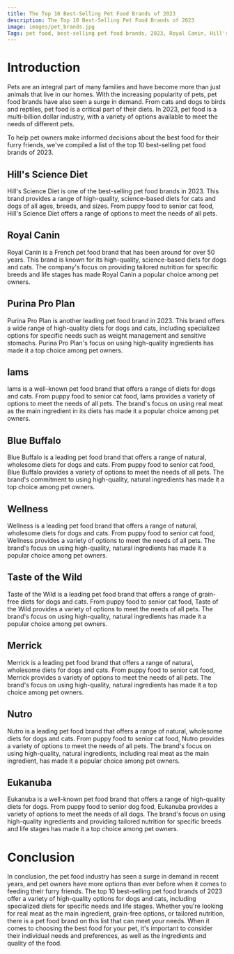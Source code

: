 ```yaml
---
title: The Top 10 Best-Selling Pet Food Brands of 2023
description: The Top 10 Best-Selling Pet Food Brands of 2023
image: images/pet_brands.jpg
Tags: pet food, best-selling pet food brands, 2023, Royal Canin, Hill's Science Diet, Purina, Blue Buffalo, Iams, Eukanuba, Wellness, Nutro, Taste of the Wild
---
```


# Introduction

Pets are an integral part of many families and have become more than just animals that live in our homes. With the increasing popularity of pets, pet food brands have also seen a surge in demand. From cats and dogs to birds and reptiles, pet food is a critical part of their diets. In 2023, pet food is a multi-billion dollar industry, with a variety of options available to meet the needs of different pets.

To help pet owners make informed decisions about the best food for their furry friends, we've compiled a list of the top 10 best-selling pet food brands of 2023.

## Hill's Science Diet
Hill's Science Diet is one of the best-selling pet food brands in 2023. This brand provides a range of high-quality, science-based diets for cats and dogs of all ages, breeds, and sizes. From puppy food to senior cat food, Hill's Science Diet offers a range of options to meet the needs of all pets.

## Royal Canin
Royal Canin is a French pet food brand that has been around for over 50 years. This brand is known for its high-quality, science-based diets for dogs and cats. The company's focus on providing tailored nutrition for specific breeds and life stages has made Royal Canin a popular choice among pet owners.

## Purina Pro Plan
Purina Pro Plan is another leading pet food brand in 2023. This brand offers a wide range of high-quality diets for dogs and cats, including specialized options for specific needs such as weight management and sensitive stomachs. Purina Pro Plan's focus on using high-quality ingredients has made it a top choice among pet owners.

## Iams
Iams is a well-known pet food brand that offers a range of diets for dogs and cats. From puppy food to senior cat food, Iams provides a variety of options to meet the needs of all pets. The brand's focus on using real meat as the main ingredient in its diets has made it a popular choice among pet owners.

## Blue Buffalo
Blue Buffalo is a leading pet food brand that offers a range of natural, wholesome diets for dogs and cats. From puppy food to senior cat food, Blue Buffalo provides a variety of options to meet the needs of all pets. The brand's commitment to using high-quality, natural ingredients has made it a top choice among pet owners.

## Wellness
Wellness is a leading pet food brand that offers a range of natural, wholesome diets for dogs and cats. From puppy food to senior cat food, Wellness provides a variety of options to meet the needs of all pets. The brand's focus on using high-quality, natural ingredients has made it a popular choice among pet owners.

## Taste of the Wild
Taste of the Wild is a leading pet food brand that offers a range of grain-free diets for dogs and cats. From puppy food to senior cat food, Taste of the Wild provides a variety of options to meet the needs of all pets. The brand's focus on using high-quality, natural ingredients has made it a popular choice among pet owners.

## Merrick
Merrick is a leading pet food brand that offers a range of natural, wholesome diets for dogs and cats. From puppy food to senior cat food, Merrick provides a variety of options to meet the needs of all pets. The brand's focus on using high-quality, natural ingredients has made it a top choice among pet owners.

## Nutro
Nutro is a leading pet food brand that offers a range of natural, wholesome diets for dogs and cats. From puppy food to senior cat food, Nutro provides a variety of options to meet the needs of all pets. The brand's focus on using high-quality, natural ingredients, including real meat as the main ingredient, has made it a popular choice among pet owners.

## Eukanuba
Eukanuba is a well-known pet food brand that offers a range of high-quality diets for dogs. From puppy food to senior dog food, Eukanuba provides a variety of options to meet the needs of all dogs. The brand's focus on using high-quality ingredients and providing tailored nutrition for specific breeds and life stages has made it a top choice among pet owners.

# Conclusion

In conclusion, the pet food industry has seen a surge in demand in recent years, and pet owners have more options than ever before when it comes to feeding their furry friends. The top 10 best-selling pet food brands of 2023 offer a variety of high-quality options for dogs and cats, including specialized diets for specific needs and life stages. Whether you're looking for real meat as the main ingredient, grain-free options, or tailored nutrition, there is a pet food brand on this list that can meet your needs. When it comes to choosing the best food for your pet, it's important to consider their individual needs and preferences, as well as the ingredients and quality of the food.